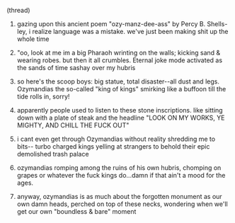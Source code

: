 (thread)
1. gazing upon this ancient poem "ozy-manz-dee-ass" by Percy B. Shells-ley, i realize language was a mistake. we've just been making shit up the whole time 

2. "oo, look at me im a big Pharaoh wrinting on the walls; kicking sand & wearing robes. but then it all crumbles. Eternal joke mode activated as the sands of time sashay over my hubris

3. so here's the scoop boys: big statue, total disaster--all dust and legs. Ozymandias the so-called "king of kings" smirking like a buffoon till the tide rolls in, sorry!

4. apparently people used to listen to these stone inscriptions. like sitting down with a plate of steak and the headline "LOOK ON MY WORKS, YE MIGHTY, AND CHILL THE FUCK OUT"

5. i cant even get through Ozymandias without reality shredding me to bits-- turbo charged kings yelling at strangers to behold their epic demolished trash palace 

6. ozymandias romping among the ruins of his own hubris, chomping on grapes or whatever the fuck kings do...damn if that ain't a mood for the ages.

7. anyway, ozymandias is as much about the forgotten monument as our own damn heads, perched on top of these necks, wondering when we'll get our own "boundless & bare" moment